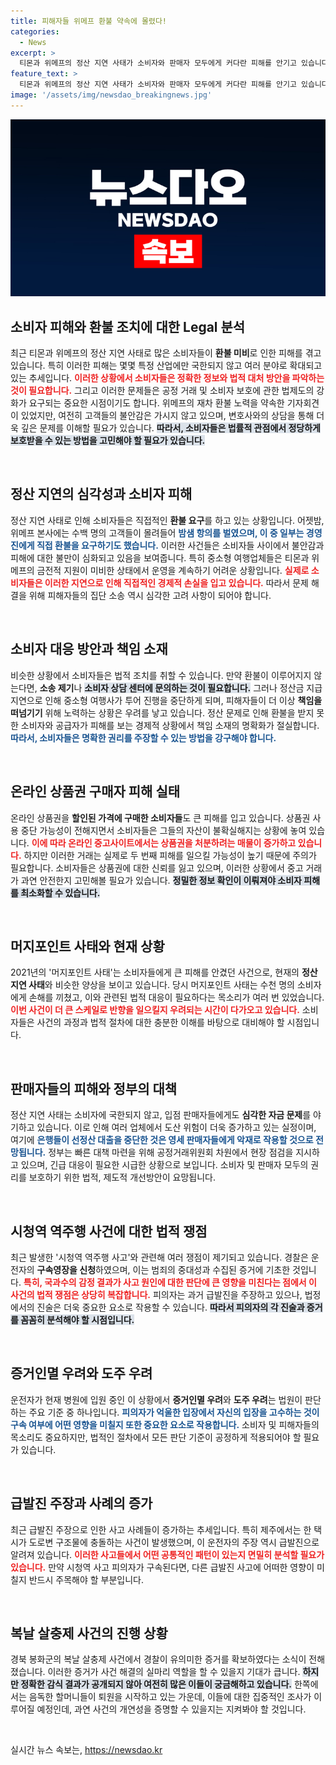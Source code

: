 ```yaml
---
title: 피해자들 위메프 환불 약속에 몰렸다!
categories:
  - News
excerpt: >
  티몬과 위메프의 정산 지연 사태가 소비자와 판매자 모두에게 커다란 피해를 안기고 있습니다. 관련 문제를 법적으로 짚어보고, 위메프의 환불 약속과 소비자 대응 방안을 살펴봅니다. 또한, 시청역의 역주행 사고와 그로 인한 경찰 수사도 집중 다룹니다.
feature_text: >
  티몬과 위메프의 정산 지연 사태가 소비자와 판매자 모두에게 커다란 피해를 안기고 있습니다. 관련 문제를 법적으로 짚어보고, 위메프의 환불 약속과 소비자 대응 방안을 살펴봅니다. 또한, 시청역의 역주행 사고와 그로 인한 경찰 수사도 집중 다룹니다.
image: '/assets/img/newsdao_breakingnews.jpg'
---
```


<p><img src="/assets/img/newsdao_breakingnews.jpg" alt="koreaapp 속보" /></p>

<h2 data-ke-size="size26">소비자 피해와 환불 조치에 대한 Legal 분석</h2>

<p data-ke-size="size16">최근 티몬과 위메프의 정산 지연 사태로 많은 소비자들이 <b>환불 미비</b>로 인한 피해를 겪고 있습니다. 특히 이러한 피해는 몇몇 특정 산업에만 국한되지 않고 여러 분야로 확대되고 있는 추세입니다. <b><span style="color: #ee2323;">이러한 상황에서 소비자들은 정확한 정보와 법적 대처 방안을 파악하는 것이 필요합니다.</span></b> 그리고 이러한 문제들은 공정 거래 및 소비자 보호에 관한 법제도의 강화가 요구되는 중요한 시점이기도 합니다. 위메프의 재차 환불 노력을 약속한 기자회견이 있었지만, 여전히 고객들의 불안감은 가시지 않고 있으며, 변호사와의 상담을 통해 더욱 깊은 문제를 이해할 필요가 있습니다. <b><span style="background-color: #21538527;">따라서, 소비자들은 법률적 관점에서 정당하게 보호받을 수 있는 방법을 고민해야 할 필요가 있습니다.</span></b></p>

<p data-ke-size="size16">&nbsp;</p>

<h2 data-ke-size="size26">정산 지연의 심각성과 소비자 피해</h2>

<p data-ke-size="size16">정산 지연 사태로 인해 소비자들은 직접적인 <b>환불 요구</b>를 하고 있는 상황입니다. 어젯밤, 위메프 본사에는 수백 명의 고객들이 몰려들어 <b><span style="color: #1a5490;">밤샘 항의를 벌였으며, 이 중 일부는 경영진에게 직접 환불을 요구하기도 했습니다.</span></b> 이러한 사건들은 소비자들 사이에서 불안감과 피해에 대한 불만이 심화되고 있음을 보여줍니다. 특히 중소형 여행업체들은 티몬과 위메프의 금전적 지원이 미비한 상태에서 운영을 계속하기 어려운 상황입니다. <b><span style="color: #ee2323;">실제로 소비자들은 이러한 지연으로 인해 직접적인 경제적 손실을 입고 있습니다.</span></b> 따라서 문제 해결을 위해 피해자들의 집단 소송 역시 심각한 고려 사항이 되어야 합니다.</p>

<p data-ke-size="size16">&nbsp;</p>

<h2 data-ke-size="size26">소비자 대응 방안과 책임 소재</h2>

<p data-ke-size="size16">비슷한 상황에서 소비자들은 법적 조치를 취할 수 있습니다. 만약 환불이 이루어지지 않는다면, <b>소송 제기</b>나 <b><span style="background-color: #21538527;">소비자 상담 센터에 문의하는 것이 필요합니다.</span></b> 그러나 정산금 지급 지연으로 인해 중소형 여행사가 투어 진행을 중단하게 되며, 피해자들이 더 이상 <b>책임을 떠넘기기</b> 위해 노력하는 상황은 우려를 낳고 있습니다. 정산 문제로 인해 환불을 받지 못한 소비자와 공급자가 피해를 보는 경제적 상황에서 책임 소재의 명확화가 절실합니다. <b><span style="color: #1a5490;">따라서, 소비자들은 명확한 권리를 주장할 수 있는 방법을 강구해야 합니다.</span></b></p>

<p data-ke-size="size16">&nbsp;</p>

<h2 data-ke-size="size26">온라인 상품권 구매자 피해 실태</h2>

<p data-ke-size="size16">온라인 상품권을 <b>할인된 가격에 구매한 소비자들</b>도 큰 피해를 입고 있습니다. 상품권 사용 중단 가능성이 전해지면서 소비자들은 그들의 자산이 불확실해지는 상황에 놓여 있습니다. <b><span style="color: #ee2323;">이에 따라 온라인 중고사이트에서는 상품권을 처분하려는 매물이 증가하고 있습니다.</span></b> 하지만 이러한 거래는 실제로 두 번째 피해를 일으킬 가능성이 높기 때문에 주의가 필요합니다. 소비자들은 상품권에 대한 신뢰를 잃고 있으며, 이러한 상황에서 중고 거래가 과연 안전한지 고민해볼 필요가 있습니다. <b><span style="background-color: #21538527;">정밀한 정보 확인이 이뤄져야 소비자 피해를 최소화할 수 있습니다.</span></b></p>

<p data-ke-size="size16">&nbsp;</p>

<h2 data-ke-size="size26">머지포인트 사태와 현재 상황</h2>

<p data-ke-size="size16">2021년의 '머지포인트 사태'는 소비자들에게 큰 피해를 안겼던 사건으로, 현재의 <b>정산 지연 사태</b>와 비슷한 양상을 보이고 있습니다. 당시 머지포인트 사태는 수천 명의 소비자에게 손해를 끼쳤고, 이와 관련된 법적 대응이 필요하다는 목소리가 여러 번 있었습니다. <b><span style="color: #ee2323;">이번 사건이 더 큰 스케일로 반향을 일으킬지 우려되는 시간이 다가오고 있습니다.</span></b> 소비자들은 사건의 과정과 법적 절차에 대한 충분한 이해를 바탕으로 대비해야 할 시점입니다.</p>

<p data-ke-size="size16">&nbsp;</p>

<h2 data-ke-size="size26">판매자들의 피해와 정부의 대책</h2>

<p data-ke-size="size16">정산 지연 사태는 소비자에 국한되지 않고, 입점 판매자들에게도 <b>심각한 자금 문제</b>를 야기하고 있습니다. 이로 인해 여러 업체에서 도산 위험이 더욱 증가하고 있는 실정이며, 여기에 <b><span style="color: #1a5490;">은행들이 선정산 대출을 중단한 것은 영세 판매자들에게 악재로 작용할 것으로 전망됩니다.</span></b> 정부는 빠른 대책 마련을 위해 공정거래위원회 차원에서 현장 점검을 지시하고 있으며, 긴급 대응이 필요한 시급한 상황으로 보입니다. 소비자 및 판매자 모두의 권리를 보호하기 위한 법적, 제도적 개선방안이 요망됩니다.</p>

<p data-ke-size="size16">&nbsp;</p>

<h2 data-ke-size="size26">시청역 역주행 사건에 대한 법적 쟁점</h2>

<p data-ke-size="size16">최근 발생한 '시청역 역주행 사고'와 관련해 여러 쟁점이 제기되고 있습니다. 경찰은 운전자의 <b>구속영장을 신청</b>하였으며, 이는 범죄의 중대성과 수집된 증거에 기초한 것입니다. <b><span style="color: #ee2323;">특히, 국과수의 감정 결과가 사고 원인에 대한 판단에 큰 영향을 미친다는 점에서 이 사건의 법적 쟁점은 상당히 복잡합니다.</span></b> 피의자는 과거 급발진을 주장하고 있으나, 법정에서의 진술은 더욱 중요한 요소로 작용할 수 있습니다. <b><span style="background-color: #21538527;">따라서 피의자의 각 진술과 증거를 꼼꼼히 분석해야 할 시점입니다.</span></b></p>

<p data-ke-size="size16">&nbsp;</p>

<h2 data-ke-size="size26">증거인멸 우려와 도주 우려</h2>

<p data-ke-size="size16">운전자가 현재 병원에 입원 중인 이 상황에서 <b>증거인멸 우려</b>와 <b>도주 우려</b>는 법원이 판단하는 주요 기준 중 하나입니다. <b><span style="color: #1a5490;">피의자가 억울한 입장에서 자신의 입장을 고수하는 것이 구속 여부에 어떤 영향을 미칠지 또한 중요한 요소로 작용합니다.</span></b> 소비자 및 피해자들의 목소리도 중요하지만, 법적인 절차에서 모든 판단 기준이 공정하게 적용되어야 할 필요가 있습니다.</p>

<p data-ke-size="size16">&nbsp;</p>

<h2 data-ke-size="size26">급발진 주장과 사례의 증가</h2>

<p data-ke-size="size16">최근 급발진 주장으로 인한 사고 사례들이 증가하는 추세입니다. 특히 제주에서는 한 택시가 도로변 구조물에 충돌하는 사건이 발생했으며, 이 운전자의 주장 역시 급발진으로 알려져 있습니다. <b><span style="color: #ee2323;">이러한 사고들에서 어떤 공통적인 패턴이 있는지 면밀히 분석할 필요가 있습니다.</span></b> 만약 시청역 사고 피의자가 구속된다면, 다른 급발진 사고에 어떠한 영향이 미칠지 반드시 주목해야 할 부분입니다.</p>

<p data-ke-size="size16">&nbsp;</p>

<h2 data-ke-size="size26">복날 살충제 사건의 진행 상황</h2>

<p data-ke-size="size16">경북 봉화군의 복날 살충제 사건에서 경찰이 유의미한 증거를 확보하였다는 소식이 전해졌습니다. 이러한 증거가 사건 해결의 실마리 역할을 할 수 있을지 기대가 큽니다. <b><span style="background-color: #21538527;">하지만 정확한 감식 결과가 공개되지 않아 여전히 많은 이들이 궁금해하고 있습니다.</span></b> 한쪽에서는 음독한 할머니들이 퇴원을 시작하고 있는 가운데, 이들에 대한 집중적인 조사가 이루어질 예정인데, 과연 사건의 개연성을 증명할 수 있을지는 지켜봐야 할 것입니다.</p>

<p data-ke-size="size16">&nbsp;</p>
실시간 뉴스 속보는, <a href="https://newsdao.kr" rel="dofollow">https://newsdao.kr</a>


